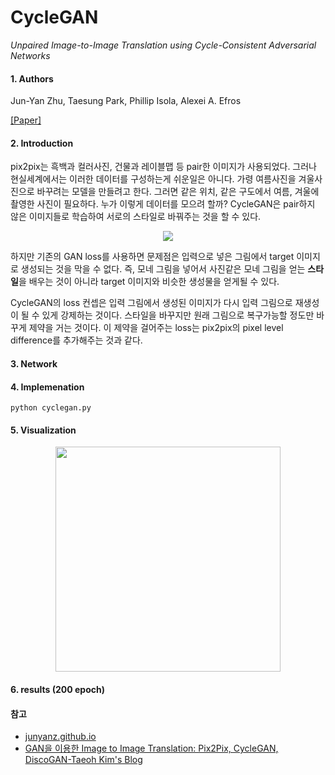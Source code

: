 ﻿# CycleGAN
*Unpaired Image-to-Image Translation using Cycle-Consistent Adversarial Networks*

#### 1. Authors

Jun-Yan Zhu, Taesung Park, Phillip Isola, Alexei A. Efros

[[Paper]](https://arxiv.org/abs/1703.10593)

#### 2. Introduction
pix2pix는 흑백과 컬러사진, 건물과 레이블맵 등 pair한 이미지가 사용되었다. 
그러나 현실세계에서는 이러한 데이터를 구성하는게 쉬운일은 아니다. 
가령 여름사진을 겨울사진으로 바꾸려는 모델을 만들려고 한다. 
그러면 같은 위치, 같은 구도에서 여름, 겨울에 촬영한 사진이 필요하다. 
누가 이렇게 데이터를 모으려 할까? 
CycleGAN은 pair하지 않은 이미지들로 학습하여 서로의 스타일로 바꿔주는 것을 할 수 있다.

<p align="center">
    <img src="https://junyanz.github.io/CycleGAN/images/teaser_high_res.jpg">
</p>

하지만 기존의 GAN loss를 사용하면 문제점은 입력으로 넣은 그림에서 target 이미지로 생성되는 것을 막을 수 없다. 즉, 모네 그림을 넣어서 사진같은 모네 그림을 얻는 **스타일**을 배우는 것이 아니라 target 이미지와 비슷한 생성물을 얻게될 수 있다.

CycleGAN의 loss 컨셉은 입력 그림에서 생성된 이미지가 다시 입력 그림으로 재생성이 될 수 있게 강제하는 것이다. 스타일을 바꾸지만 원래 그림으로 복구가능할 정도만 바꾸게 제약을 거는 것이다. 이 제약을 걸어주는 loss는 pix2pix의 pixel level difference를 추가해주는 것과 같다.

#### 3. Network

#### 4. Implemenation
```
python cyclegan.py
```

#### 5. Visualization

<p align="center">
    <img src="assets/visualize.png", width="360">
</p>

#### 6. results (200 epoch)

#### 참고
- [junyanz.github.io](https://junyanz.github.io/CycleGAN/)
- [GAN을 이용한 Image to Image Translation: Pix2Pix, CycleGAN, DiscoGAN-Taeoh Kim's Blog](https://taeoh-kim.github.io/blog/gan%EC%9D%84-%EC%9D%B4%EC%9A%A9%ED%95%9C-image-to-image-translation-pix2pix-cyclegan-discogan/)
